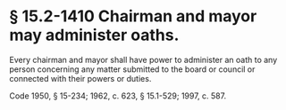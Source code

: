 # § 15.2-1410 Chairman and mayor may administer oaths.

<p>Every chairman and mayor shall have power to administer an oath to any person concerning any matter submitted to the board or council or connected with their powers or duties.</p><p>Code 1950, § 15-234; 1962, c. 623, § 15.1-529; 1997, c. 587.</p>